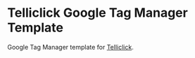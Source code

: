 # Telliclick Google Tag Manager Template
Google Tag Manager template for [Telliclick](https://tagmanager.google.com/gallery).
